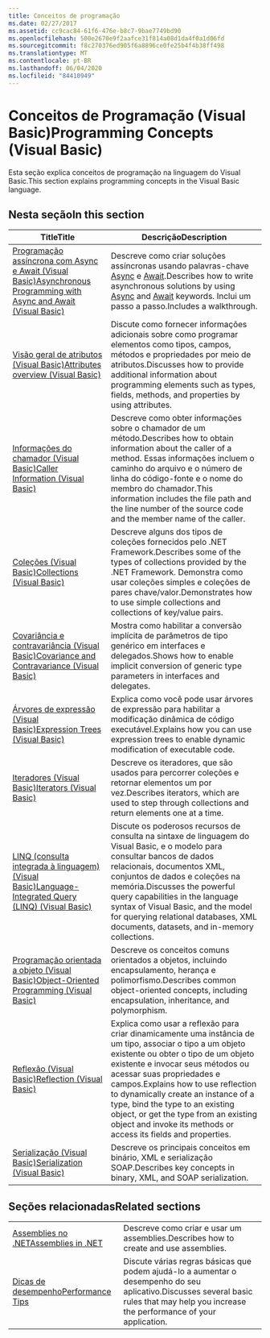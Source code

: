 ```yaml
---
title: Conceitos de programação
ms.date: 02/27/2017
ms.assetid: cc9cac84-61f6-476e-b8c7-9bae7749bd90
ms.openlocfilehash: 500e2670e9f2aafce31f814a08d1da4f0a1d06fd
ms.sourcegitcommit: f8c270376ed905f6a8896ce0fe25b4f4b38ff498
ms.translationtype: MT
ms.contentlocale: pt-BR
ms.lasthandoff: 06/04/2020
ms.locfileid: "84410949"
---
```

# <a name="programming-concepts-visual-basic"></a><span data-ttu-id="7561e-102">Conceitos de Programação (Visual Basic)</span><span class="sxs-lookup"><span data-stu-id="7561e-102">Programming Concepts (Visual Basic)</span></span>

<span data-ttu-id="7561e-103">Esta seção explica conceitos de programação na linguagem do Visual Basic.</span><span class="sxs-lookup"><span data-stu-id="7561e-103">This section explains programming concepts in the Visual Basic language.</span></span>

## <a name="in-this-section"></a><span data-ttu-id="7561e-104">Nesta seção</span><span class="sxs-lookup"><span data-stu-id="7561e-104">In this section</span></span>

|<span data-ttu-id="7561e-105">Title</span><span class="sxs-lookup"><span data-stu-id="7561e-105">Title</span></span>|<span data-ttu-id="7561e-106">Descrição</span><span class="sxs-lookup"><span data-stu-id="7561e-106">Description</span></span>|
|-----------|-----------------|
|[<span data-ttu-id="7561e-107">Programação assíncrona com Async e Await (Visual Basic)</span><span class="sxs-lookup"><span data-stu-id="7561e-107">Asynchronous Programming with Async and Await (Visual Basic)</span></span>](async/index.md)|<span data-ttu-id="7561e-108">Descreve como criar soluções assíncronas usando palavras-chave [Async](../../language-reference/modifiers/async.md) e [Await](../../language-reference/operators/await-operator.md).</span><span class="sxs-lookup"><span data-stu-id="7561e-108">Describes how to write asynchronous solutions by using [Async](../../language-reference/modifiers/async.md) and [Await](../../language-reference/operators/await-operator.md) keywords.</span></span> <span data-ttu-id="7561e-109">Inclui um passo a passo.</span><span class="sxs-lookup"><span data-stu-id="7561e-109">Includes a walkthrough.</span></span>|
|[<span data-ttu-id="7561e-110">Visão geral de atributos (Visual Basic)</span><span class="sxs-lookup"><span data-stu-id="7561e-110">Attributes overview (Visual Basic)</span></span>](attributes/index.md)|<span data-ttu-id="7561e-111">Discute como fornecer informações adicionais sobre como programar elementos como tipos, campos, métodos e propriedades por meio de atributos.</span><span class="sxs-lookup"><span data-stu-id="7561e-111">Discusses how to provide additional information about programming elements such as types, fields, methods, and properties by using attributes.</span></span>|
|[<span data-ttu-id="7561e-112">Informações do chamador (Visual Basic)</span><span class="sxs-lookup"><span data-stu-id="7561e-112">Caller Information (Visual Basic)</span></span>](caller-information.md)|<span data-ttu-id="7561e-113">Descreve como obter informações sobre o chamador de um método.</span><span class="sxs-lookup"><span data-stu-id="7561e-113">Describes how to obtain information about the caller of a method.</span></span> <span data-ttu-id="7561e-114">Essas informações incluem o caminho do arquivo e o número de linha do código-fonte e o nome do membro do chamador.</span><span class="sxs-lookup"><span data-stu-id="7561e-114">This information includes the file path and the line number of the source code and the member name of the caller.</span></span>|
|[<span data-ttu-id="7561e-115">Coleções (Visual Basic)</span><span class="sxs-lookup"><span data-stu-id="7561e-115">Collections (Visual Basic)</span></span>](collections.md)|<span data-ttu-id="7561e-116">Descreve alguns dos tipos de coleções fornecidos pelo .NET Framework.</span><span class="sxs-lookup"><span data-stu-id="7561e-116">Describes some of the types of collections provided by the .NET Framework.</span></span> <span data-ttu-id="7561e-117">Demonstra como usar coleções simples e coleções de pares chave/valor.</span><span class="sxs-lookup"><span data-stu-id="7561e-117">Demonstrates how to use simple collections and collections of key/value pairs.</span></span>|
|[<span data-ttu-id="7561e-118">Covariância e contravariância (Visual Basic)</span><span class="sxs-lookup"><span data-stu-id="7561e-118">Covariance and Contravariance (Visual Basic)</span></span>](covariance-contravariance/index.md)|<span data-ttu-id="7561e-119">Mostra como habilitar a conversão implícita de parâmetros de tipo genérico em interfaces e delegados.</span><span class="sxs-lookup"><span data-stu-id="7561e-119">Shows how to enable implicit conversion of generic type parameters in interfaces and delegates.</span></span>|
|[<span data-ttu-id="7561e-120">Árvores de expressão (Visual Basic)</span><span class="sxs-lookup"><span data-stu-id="7561e-120">Expression Trees (Visual Basic)</span></span>](expression-trees/index.md)|<span data-ttu-id="7561e-121">Explica como você pode usar árvores de expressão para habilitar a modificação dinâmica de código executável.</span><span class="sxs-lookup"><span data-stu-id="7561e-121">Explains how you can use expression trees to enable dynamic modification of executable code.</span></span>|
|[<span data-ttu-id="7561e-122">Iteradores (Visual Basic)</span><span class="sxs-lookup"><span data-stu-id="7561e-122">Iterators (Visual Basic)</span></span>](iterators.md)|<span data-ttu-id="7561e-123">Descreve os iteradores, que são usados para percorrer coleções e retornar elementos um por vez.</span><span class="sxs-lookup"><span data-stu-id="7561e-123">Describes iterators, which are used to step through collections and return elements one at a time.</span></span>|
|[<span data-ttu-id="7561e-124">LINQ (consulta integrada à linguagem) (Visual Basic)</span><span class="sxs-lookup"><span data-stu-id="7561e-124">Language-Integrated Query (LINQ) (Visual Basic)</span></span>](linq/index.md)|<span data-ttu-id="7561e-125">Discute os poderosos recursos de consulta na sintaxe de linguagem do Visual Basic, e o modelo para consultar bancos de dados relacionais, documentos XML, conjuntos de dados e coleções na memória.</span><span class="sxs-lookup"><span data-stu-id="7561e-125">Discusses the powerful query capabilities in the language syntax of Visual Basic, and the model for querying relational databases, XML documents, datasets, and in-memory collections.</span></span>|
|[<span data-ttu-id="7561e-126">Programação orientada a objeto (Visual Basic)</span><span class="sxs-lookup"><span data-stu-id="7561e-126">Object-Oriented Programming (Visual Basic)</span></span>](object-oriented-programming.md)|<span data-ttu-id="7561e-127">Descreve os conceitos comuns orientados a objetos, incluindo encapsulamento, herança e polimorfismo.</span><span class="sxs-lookup"><span data-stu-id="7561e-127">Describes common object-oriented concepts, including encapsulation, inheritance, and polymorphism.</span></span>|
|[<span data-ttu-id="7561e-128">Reflexão (Visual Basic)</span><span class="sxs-lookup"><span data-stu-id="7561e-128">Reflection (Visual Basic)</span></span>](reflection.md)|<span data-ttu-id="7561e-129">Explica como usar a reflexão para criar dinamicamente uma instância de um tipo, associar o tipo a um objeto existente ou obter o tipo de um objeto existente e invocar seus métodos ou acessar suas propriedades e campos.</span><span class="sxs-lookup"><span data-stu-id="7561e-129">Explains how to use reflection to dynamically create an instance of a type, bind the type to an existing object, or get the type from an existing object and invoke its methods or access its fields and properties.</span></span>|
|[<span data-ttu-id="7561e-130">Serialização (Visual Basic)</span><span class="sxs-lookup"><span data-stu-id="7561e-130">Serialization (Visual Basic)</span></span>](serialization/index.md)|<span data-ttu-id="7561e-131">Descreve os principais conceitos em binário, XML e serialização SOAP.</span><span class="sxs-lookup"><span data-stu-id="7561e-131">Describes key concepts in binary, XML, and SOAP serialization.</span></span>|

## <a name="related-sections"></a><span data-ttu-id="7561e-132">Seções relacionadas</span><span class="sxs-lookup"><span data-stu-id="7561e-132">Related sections</span></span>

|||
|---|---|
|[<span data-ttu-id="7561e-133">Assemblies no .NET</span><span class="sxs-lookup"><span data-stu-id="7561e-133">Assemblies in .NET</span></span>](../../../standard/assembly/index.md)|<span data-ttu-id="7561e-134">Descreve como criar e usar um assemblies.</span><span class="sxs-lookup"><span data-stu-id="7561e-134">Describes how to create and use assemblies.</span></span>|
|[<span data-ttu-id="7561e-135">Dicas de desempenho</span><span class="sxs-lookup"><span data-stu-id="7561e-135">Performance Tips</span></span>](../../../framework/performance/performance-tips.md) | <span data-ttu-id="7561e-136">Discute várias regras básicas que podem ajudá-lo a aumentar o desempenho do seu aplicativo.</span><span class="sxs-lookup"><span data-stu-id="7561e-136">Discusses several basic rules that may help you increase the performance of your application.</span></span>|
